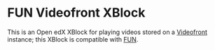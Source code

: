 # FUN Videofront XBlock

This is an Open edX XBlock for playing videos stored on a [Videofront](https://github.com/openfun/videofront/) instance; this XBlock is compatible with [FUN](https://fun-mooc.fr/).
